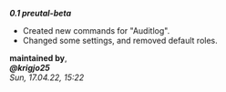 

***0.1 preutal-beta***

-   Created new commands for "Auditlog".
-   Changed some settings, and removed default roles.

**maintained by**,<br>
***@krigjo25***<br>
*Sun, 17.04.22, 15:22*
